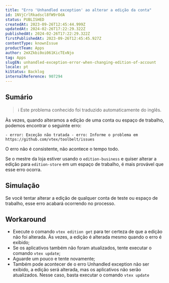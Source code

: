 ```yaml
---
title: "Erro 'Unhandled exception' ao alterar a edição da conta"
id: 1NVjCrlRkadscl8fW9rOdA
status: PUBLISHED
createdAt: 2023-09-26T12:45:44.999Z
updatedAt: 2024-02-26T17:22:29.322Z
publishedAt: 2024-02-26T17:22:29.322Z
firstPublishedAt: 2023-09-26T12:45:45.927Z
contentType: knownIssue
productTeam: Apps
author: 2mXZkbi0oi061KicTExNjo
tag: Apps
slugEN: unhandled-exception-error-when-changing-edition-of-account
locale: pt
kiStatus: Backlog
internalReference: 907294
---
```


## Sumário

>ℹ️ Este problema conhecido foi traduzido automaticamente do inglês.


Às vezes, quando alteramos a edição de uma conta ou espaço de trabalho, podemos encontrar o seguinte erro:


    - error: Exceção não tratada - erro: Informe o problema em https://github.com/vtex/toolbelt/issues


O erro não é consistente, não acontece o tempo todo.

Se o mestre da loja estiver usando o `edition-business` e quiser alterar a edição para `edition-store` em um espaço de trabalho, é mais provável que esse erro ocorra.

## Simulação


Se você tentar alterar a edição de qualquer conta de teste ou espaço de trabalho, esse erro acabará ocorrendo no processo.



## Workaround



- Execute o comando `vtex edition get` para ter certeza de que a edição não foi alterada. Às vezes, a edição é alterada mesmo quando o erro é exibido;
- Se os aplicativos também não foram atualizados, tente executar o comando `vtex update`;
- Aguarde um pouco e tente novamente;
- Também pode acontecer de o erro Unhandled exception não ser exibido, a edição será alterada, mas os aplicativos não serão atualizados. Nesse caso, basta executar o comando `vtex update`



